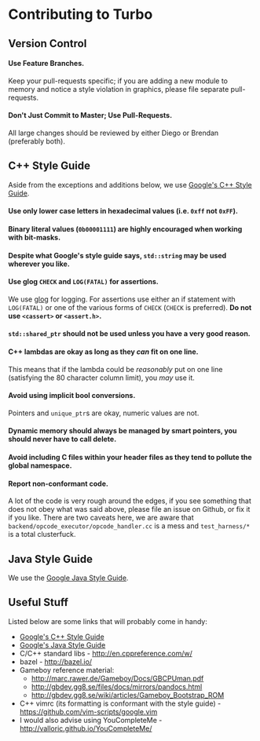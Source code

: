 # Contributing to Turbo

## Version Control

#### Use Feature Branches.

Keep your pull-requests specific; if you are adding a new module to memory and
notice a style violation in graphics, please file separate pull-requests.

#### Don't Just Commit to Master; Use Pull-Requests.

All large changes should be reviewed by either Diego or Brendan (preferably
both).

## C++ Style Guide

Aside from the exceptions and additions below, we use
[Google's C++ Style Guide](https://google.github.io/styleguide/cppguide.html).

#### Use only lower case letters in hexadecimal values (i.e. `0xff` not `0xFF`).

#### Binary literal values (`0b00001111`) are highly encouraged when working with bit-masks.

#### Despite what Google's style guide says, `std::string` may be used wherever you like.

#### Use glog `CHECK` and `LOG(FATAL)` for assertions.

We use [glog](https://google-glog.googlecode.com/svn/trunk/doc/glog.html)
for logging. For assertions use either an if statement with `LOG(FATAL)` or
one of the various forms of `CHECK` (`CHECK` is preferred). **Do not use
`<cassert>` or `<assert.h>`.**

#### `std::shared_ptr` should not be used unless you have a very good reason.

#### C++ lambdas are okay as long as they *can* fit on one line.

This means that if the lambda could be *reasonably* put on one line (satisfying
the 80 character column limit), you *may* use it.

#### Avoid using implicit bool conversions.

Pointers and `unique_ptr`s are okay, numeric values are not.

#### Dynamic memory should always be managed by smart pointers, you should never have to call delete.

#### Avoid including C files within your header files as they tend to pollute the global namespace.

#### Report non-conformant code.

A lot of the code is very rough around the edges, if you see something that does
not obey what was said above, please file an issue on Github, or fix it if you
like. There are two caveats here, we are aware that
`backend/opcode_executor/opcode_handler.cc` is a mess and `test_harness/*` is a
total clusterfuck.

## Java Style Guide

We use the [Google Java Style Guide](https://google.github.io/styleguide/javaguide.html).

## Useful Stuff

Listed below are some links that will probably come in handy:

 - [Google's C++ Style Guide](https://google.github.io/styleguide/cppguide.html)
 - [Google's Java Style Guide](https://google.github.io/styleguide/javaguide.html)
 - C/C++ standard libs - http://en.cppreference.com/w/
 - bazel - http://bazel.io/
 - Gameboy reference material:
   * http://marc.rawer.de/Gameboy/Docs/GBCPUman.pdf
   * http://gbdev.gg8.se/files/docs/mirrors/pandocs.html
   * http://gbdev.gg8.se/wiki/articles/Gameboy_Bootstrap_ROM
 - C++ vimrc (its formatting is conformant with the style guide) - https://github.com/vim-scripts/google.vim
 - I would also advise using YouCompleteMe - http://valloric.github.io/YouCompleteMe/
